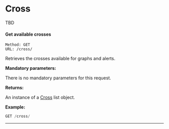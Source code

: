 # Cross

TBD

#### <a id="get_cross"></a> Get available crosses ####

```http
Method: GET 
URL: /cross/
```
Retrieves the crosses available for graphs and alerts.

**Mandatory parameters:**

There is no mandatory parameters for this request.

**Returns:**

An instance of a [Cross](../resources/resources.md#cross_resource) list object.

**Example:**
```js
GET /cross/
```

<hr />